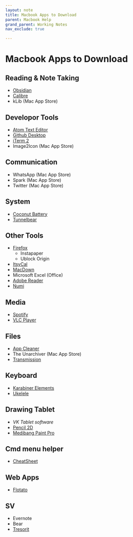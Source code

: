 ```yaml
---
layout: note
title: Macbook Apps to Download
parent: Macbook Help
grand_parent: Working Notes
nav_exclude: true

---
```

# Macbook Apps to Download
## Reading & Note Taking
- [Obsidian](https://obsidian.md/)
- [Calibre](https://calibre-ebook.com/download)
- kLib (Mac App Store)

## Developor Tools
- [Atom Text Editor](https://atom.io)
- [Github Desktop](https://desktop.github.com)
- [iTerm 2](https://www.iterm2.com/downloads.html)
- Image2Icon (Mac App Store)

## Communication
-  WhatsApp (Mac App Store)
-  Spark (Mac App Store)
-  Twitter (Mac App Store)

## System
- [Coconut Battery](https://www.coconut-flavour.com/coconutbattery/)
- [Tunnelbear](https://www.tunnelbear.com/download)

## Other Tools
- [Firefox](https://www.mozilla.org/en-GB/firefox/mac/)
	-  Instapaper
	-  Ublock Origin
-  [ItsyCal](https://www.mowglii.com/itsycal/)
-  [MacDown](https://macdown.uranusjr.com/)
-  Microsoft Excel (Office)
-  [Adobe Reader](https://get.adobe.com/uk/reader/)
-  [Numi](https://numi.app)

## Media
- [Spotify](https://www.spotify.com/uk/download/other/)
- [VLC Player](https://www.videolan.org/vlc/download-macosx.en-GB.html)

## Files
- [App Cleaner](https://freemacsoft.net/appcleaner/)
- The Unarchiver (Mac App Store)
- [Transmission](https://transmissionbt.com/download/)

## Keyboard
-  [Karabiner Elements](https://karabiner-elements.pqrs.org/)
-  [Ukelele](https://www.macupdate.com/app/mac/14495/ukelele)

## Drawing Tablet
-  _VK Tablet software_
-  [Pencil 2D](https://www.pencil2d.org/)
-  [Medibang Paint Pro](https://medibangpaint.com/en/app-download/)

## Cmd menu helper
-  [CheatSheet](https://mediaatelier.com/CheatSheet/)

## Web Apps
-  [Flotato](https://flotato.com/)

## SV
- Evernote
- Bear
- [Tresorit](https://tresorit.com/download)
